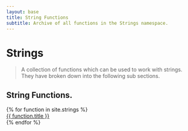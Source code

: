 ```yaml
---
layout: base
title: String Functions
subtitle: Archive of all functions in the Strings namespace.
---
```


# Strings

> A collection of functions which can be used to work with strings. They have broken down into the following sub sections.


## String Functions.

<div class="container">
    <div class="grid all-functions">
    {% for function in site.strings %}
        <div class="col-12 col-md-4">
            <a href="{{ site.url }}{{ function.url}}">{{ function.title }}</a>
        </div>
    {% endfor %} 
    </div>
</div>


